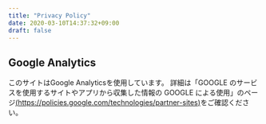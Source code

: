 ```yaml
---
title: "Privacy Policy"
date: 2020-03-10T14:37:32+09:00
draft: false
---
```


## Google Analytics
このサイトはGoogle Analyticsを使用しています。
詳細は「GOOGLE のサービスを使用するサイトやアプリから収集した情報の GOOGLE による使用」のページ[(https://policies.google.com/technologies/partner-sites)](https://policies.google.com/technologies/partner-sites)をご確認ください。